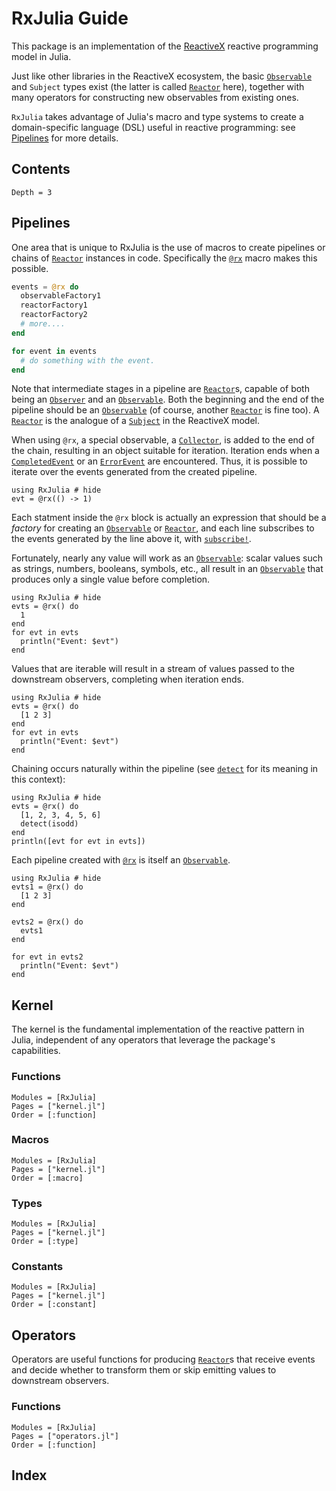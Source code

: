 # RxJulia Guide

This package is an implementation of the [ReactiveX](http://reactivex.io) reactive programming model in Julia.

Just like other libraries in the ReactiveX ecosystem, the basic [`Observable`](@ref) and `Subject` types exist (the latter is called [`Reactor`](@ref) here),  together with many operators for constructing new observables from existing ones.

`RxJulia` takes advantage of Julia's macro and type systems to create a domain-specific language (DSL) useful in reactive programming: see [Pipelines](@ref) for more details.

## Contents

```@contents
Depth = 3
```

## Pipelines

One area that is unique to RxJulia is the use of macros to create pipelines or chains of [`Reactor`](@ref) 
instances in code. Specifically the [`@rx`](@ref) macro makes this possible. 

```julia
events = @rx do
  observableFactory1
  reactorFactory1
  reactorFactory2
  # more....
end

for event in events
  # do something with the event.
end
```

Note that intermediate stages in a pipeline are [`Reactor`](@ref)s, capable of both being an [`Observer`](@ref) and an [`Observable`](@ref). Both the beginning and the end of the pipeline should be an [`Observable`](@ref) (of course, another [`Reactor`](@ref) is fine too). A [`Reactor`](@ref) is the analogue of a [`Subject`](http://reactivex.io/documentation/subject.html) in the ReactiveX model.

When using `@rx`, a special observable, a [`Collector`](@ref), is added to the end of the chain, resulting in an object suitable for iteration. Iteration ends when a [`CompletedEvent`](@ref) or an [`ErrorEvent`](@ref) are encountered. Thus, it is possible to iterate over the events generated from the created pipeline.

```@example
using RxJulia # hide
evt = @rx(() -> 1)
```

Each statment inside the `@rx` block is actually an expression that should be a *factory* for creating an [`Observable`](@ref) or [`Reactor`](@ref), and each line subscribes to the events generated by the line above it, with [`subscribe!`](@ref). 

Fortunately, nearly any value will work as an [`Observable`](@ref): scalar values such as strings, numbers, booleans, symbols, etc., all result in an [`Observable`](@ref) that produces only a single value before completion. 

```@example
using RxJulia # hide
evts = @rx() do
  1
end
for evt in evts
  println("Event: $evt")
end
```

Values that are iterable will result in a stream of values passed to the downstream observers, completing when iteration ends.

```@example
using RxJulia # hide
evts = @rx() do
  [1 2 3]
end
for evt in evts
  println("Event: $evt")
end
```

Chaining occurs naturally within the pipeline (see [`detect`](@ref) for its meaning in this context):

```@example
using RxJulia # hide
evts = @rx() do
  [1, 2, 3, 4, 5, 6]
  detect(isodd)
end
println([evt for evt in evts])
```

Each pipeline created with [`@rx`](@ref) is itself an [`Observable`](@ref).

```@example
using RxJulia # hide
evts1 = @rx() do
  [1 2 3]
end

evts2 = @rx() do
  evts1
end

for evt in evts2
  println("Event: $evt")
end
```

## Kernel

The kernel is the fundamental implementation of the reactive pattern in Julia, independent of any operators that leverage the package's capabilities.

### Functions

```@autodocs
Modules = [RxJulia]
Pages = ["kernel.jl"]
Order = [:function]
```

### Macros

```@autodocs
Modules = [RxJulia]
Pages = ["kernel.jl"]
Order = [:macro]
```

### Types

```@autodocs
Modules = [RxJulia]
Pages = ["kernel.jl"]
Order = [:type]
```

### Constants

```@autodocs
Modules = [RxJulia]
Pages = ["kernel.jl"]
Order = [:constant]
```

## Operators

Operators are useful functions for producing [`Reactor`](@ref)s that receive events and decide whether to transform them or skip emitting values to downstream observers.

### Functions

```@autodocs
Modules = [RxJulia]
Pages = ["operators.jl"]
Order = [:function]
```

## Index

```@index
```